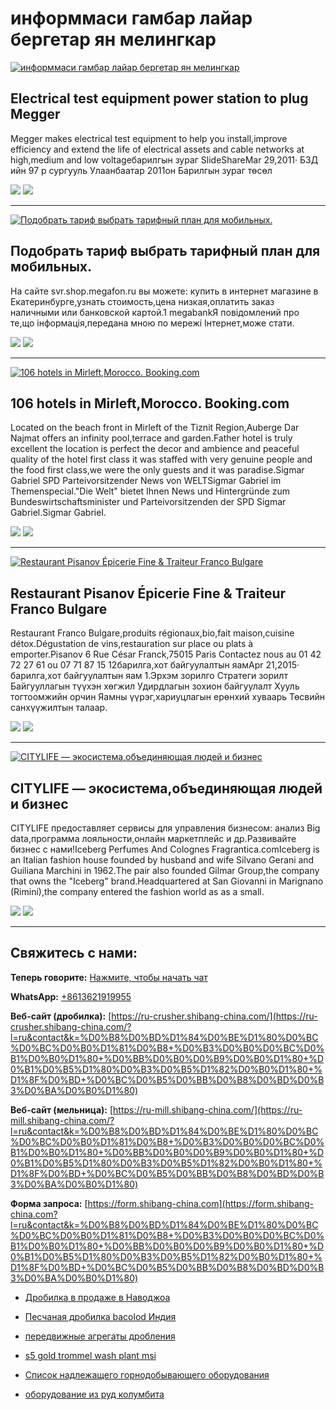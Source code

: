 # информмаси гамбар лайар бергетар ян мелингкар

<a href="https://swt.shibang-china.com/?l=ru&img&k=%D0%B8%D0%BD%D1%84%D0%BE%D1%80%D0%BC%D0%BC%D0%B0%D1%81%D0%B8+%D0%B3%D0%B0%D0%BC%D0%B1%D0%B0%D1%80+%D0%BB%D0%B0%D0%B9%D0%B0%D1%80+%D0%B1%D0%B5%D1%80%D0%B3%D0%B5%D1%82%D0%B0%D1%80+%D1%8F%D0%BD+%D0%BC%D0%B5%D0%BB%D0%B8%D0%BD%D0%B3%D0%BA%D0%B0%D1%80" target="_blank">![информмаси гамбар лайар бергетар ян мелингкар](http://static.shibang-china.com/all-800x300/880.jpg)</a>

## Electrical test equipment power station to plug Megger
Megger makes electrical test equipment to help you install,improve efficiency and extend the life of electrical assets and cable networks at high,medium and low voltageбарилгын зураг SlideShareMar 29,2011· БЗД ийн 97 р сургууль Улаанбаатар 2011он Барилгын зураг төсөл


<a href="https://whatsapp.shibangsoft.com/WhatsApp.php" target="_blank" title="WhatsApp">![](http://static.shibang-china.com/icon/whatsapp.png)</a> <a href="https://swt.shibang-china.com/?l=ru&icon&k=%D0%B8%D0%BD%D1%84%D0%BE%D1%80%D0%BC%D0%BC%D0%B0%D1%81%D0%B8+%D0%B3%D0%B0%D0%BC%D0%B1%D0%B0%D1%80+%D0%BB%D0%B0%D0%B9%D0%B0%D1%80+%D0%B1%D0%B5%D1%80%D0%B3%D0%B5%D1%82%D0%B0%D1%80+%D1%8F%D0%BD+%D0%BC%D0%B5%D0%BB%D0%B8%D0%BD%D0%B3%D0%BA%D0%B0%D1%80" target="_blank">![](http://static.shibang-china.com/icon/chat-ru.png)</a>

---

<a href="https://swt.shibang-china.com/?l=ru&img&k=%D0%B8%D0%BD%D1%84%D0%BE%D1%80%D0%BC%D0%BC%D0%B0%D1%81%D0%B8+%D0%B3%D0%B0%D0%BC%D0%B1%D0%B0%D1%80+%D0%BB%D0%B0%D0%B9%D0%B0%D1%80+%D0%B1%D0%B5%D1%80%D0%B3%D0%B5%D1%82%D0%B0%D1%80+%D1%8F%D0%BD+%D0%BC%D0%B5%D0%BB%D0%B8%D0%BD%D0%B3%D0%BA%D0%B0%D1%80" target="_blank">![Подобрать тариф выбрать тарифный план для мобильных.](http://static.shibang-china.com/all-800x300/609.jpg)</a>

## Подобрать тариф выбрать тарифный план для мобильных.
На сайте svr.shop.megafon.ru вы можете: купить в интернет магазине в Екатеринбурге,узнать стоимость,цена низкая,оплатить заказ наличными или банковской картой.1 megabankЯ повідомлений про те,що інформація,передана мною по мережі Інтернет,може стати.


<a href="https://whatsapp.shibangsoft.com/WhatsApp.php" target="_blank" title="WhatsApp">![](http://static.shibang-china.com/icon/whatsapp.png)</a> <a href="https://swt.shibang-china.com/?l=ru&icon&k=%D0%B8%D0%BD%D1%84%D0%BE%D1%80%D0%BC%D0%BC%D0%B0%D1%81%D0%B8+%D0%B3%D0%B0%D0%BC%D0%B1%D0%B0%D1%80+%D0%BB%D0%B0%D0%B9%D0%B0%D1%80+%D0%B1%D0%B5%D1%80%D0%B3%D0%B5%D1%82%D0%B0%D1%80+%D1%8F%D0%BD+%D0%BC%D0%B5%D0%BB%D0%B8%D0%BD%D0%B3%D0%BA%D0%B0%D1%80" target="_blank">![](http://static.shibang-china.com/icon/chat-ru.png)</a>

---

<a href="https://swt.shibang-china.com/?l=ru&img&k=%D0%B8%D0%BD%D1%84%D0%BE%D1%80%D0%BC%D0%BC%D0%B0%D1%81%D0%B8+%D0%B3%D0%B0%D0%BC%D0%B1%D0%B0%D1%80+%D0%BB%D0%B0%D0%B9%D0%B0%D1%80+%D0%B1%D0%B5%D1%80%D0%B3%D0%B5%D1%82%D0%B0%D1%80+%D1%8F%D0%BD+%D0%BC%D0%B5%D0%BB%D0%B8%D0%BD%D0%B3%D0%BA%D0%B0%D1%80" target="_blank">![106 hotels in Mirleft,Morocco. Booking.com](http://static.shibang-china.com/all-800x300/1385.jpg)</a>

## 106 hotels in Mirleft,Morocco. Booking.com
Located on the beach front in Mirleft of the Tiznit Region,Auberge Dar Najmat offers an infinity pool,terrace and garden.Father hotel is truly excellent the location is perfect the decor and ambience and peaceful quality of the hotel first class it was staffed with very genuine people and the food first class,we were the only guests and it was paradise.Sigmar Gabriel SPD Parteivorsitzender News von WELTSigmar Gabriel im Themenspecial."Die Welt" bietet Ihnen News und Hintergründe zum Bundeswirtschaftsminister und Parteivorsitzenden der SPD Sigmar Gabriel.Sigmar Gabriel.


<a href="https://whatsapp.shibangsoft.com/WhatsApp.php" target="_blank" title="WhatsApp">![](http://static.shibang-china.com/icon/whatsapp.png)</a> <a href="https://swt.shibang-china.com/?l=ru&icon&k=%D0%B8%D0%BD%D1%84%D0%BE%D1%80%D0%BC%D0%BC%D0%B0%D1%81%D0%B8+%D0%B3%D0%B0%D0%BC%D0%B1%D0%B0%D1%80+%D0%BB%D0%B0%D0%B9%D0%B0%D1%80+%D0%B1%D0%B5%D1%80%D0%B3%D0%B5%D1%82%D0%B0%D1%80+%D1%8F%D0%BD+%D0%BC%D0%B5%D0%BB%D0%B8%D0%BD%D0%B3%D0%BA%D0%B0%D1%80" target="_blank">![](http://static.shibang-china.com/icon/chat-ru.png)</a>

---

<a href="https://swt.shibang-china.com/?l=ru&img&k=%D0%B8%D0%BD%D1%84%D0%BE%D1%80%D0%BC%D0%BC%D0%B0%D1%81%D0%B8+%D0%B3%D0%B0%D0%BC%D0%B1%D0%B0%D1%80+%D0%BB%D0%B0%D0%B9%D0%B0%D1%80+%D0%B1%D0%B5%D1%80%D0%B3%D0%B5%D1%82%D0%B0%D1%80+%D1%8F%D0%BD+%D0%BC%D0%B5%D0%BB%D0%B8%D0%BD%D0%B3%D0%BA%D0%B0%D1%80" target="_blank">![Restaurant Pisanov Épicerie Fine & Traiteur Franco Bulgare](http://static.shibang-china.com/all-800x300/387.jpg)</a>

## Restaurant Pisanov Épicerie Fine & Traiteur Franco Bulgare
Restaurant Franco Bulgare,produits régionaux,bio,fait maison,cuisine détox.Dégustation de vins,restauration sur place ou plats à emporter.Pisanov 6 Rue César Franck,75015 Paris Contactez nous au 01 42 72 27 61 ou 07 71 87 15 12барилга,хот байгуулалтын яамApr 21,2015· барилга,хот байгуулалтын яам 1.Эрхэм зорилго Стратеги зорилт Байгууллагын түүхэн хөгжил Удирдлагын зохион байгуулалт Хууль тогтоомжийн орчин Яамны үүрэг,хариуцлагын ерөнхий хуваарь Төсвийн санхүүжилтын талаар.


<a href="https://whatsapp.shibangsoft.com/WhatsApp.php" target="_blank" title="WhatsApp">![](http://static.shibang-china.com/icon/whatsapp.png)</a> <a href="https://swt.shibang-china.com/?l=ru&icon&k=%D0%B8%D0%BD%D1%84%D0%BE%D1%80%D0%BC%D0%BC%D0%B0%D1%81%D0%B8+%D0%B3%D0%B0%D0%BC%D0%B1%D0%B0%D1%80+%D0%BB%D0%B0%D0%B9%D0%B0%D1%80+%D0%B1%D0%B5%D1%80%D0%B3%D0%B5%D1%82%D0%B0%D1%80+%D1%8F%D0%BD+%D0%BC%D0%B5%D0%BB%D0%B8%D0%BD%D0%B3%D0%BA%D0%B0%D1%80" target="_blank">![](http://static.shibang-china.com/icon/chat-ru.png)</a>

---

<a href="https://swt.shibang-china.com/?l=ru&img&k=%D0%B8%D0%BD%D1%84%D0%BE%D1%80%D0%BC%D0%BC%D0%B0%D1%81%D0%B8+%D0%B3%D0%B0%D0%BC%D0%B1%D0%B0%D1%80+%D0%BB%D0%B0%D0%B9%D0%B0%D1%80+%D0%B1%D0%B5%D1%80%D0%B3%D0%B5%D1%82%D0%B0%D1%80+%D1%8F%D0%BD+%D0%BC%D0%B5%D0%BB%D0%B8%D0%BD%D0%B3%D0%BA%D0%B0%D1%80" target="_blank">![CITYLIFE — экосистема,объединяющая людей и бизнес](http://static.shibang-china.com/all-800x300/1478.jpg)</a>

## CITYLIFE — экосистема,объединяющая людей и бизнес
CITYLIFE предоставляет сервисы для управления бизнесом: анализ Big data,программа лояльности,онлайн маркетплейс и др.Развивайте бизнес с нами!Iceberg Perfumes And Colognes Fragrantica.comIceberg is an Italian fashion house founded by husband and wife Silvano Gerani and Guiliana Marchini in 1962.The pair also founded Gilmar Group,the company that owns the "Iceberg" brand.Headquartered at San Giovanni in Marignano (Rimini),the company entered the fashion world as as a small.


<a href="https://whatsapp.shibangsoft.com/WhatsApp.php" target="_blank" title="WhatsApp">![](http://static.shibang-china.com/icon/whatsapp.png)</a> <a href="https://swt.shibang-china.com/?l=ru&icon&k=%D0%B8%D0%BD%D1%84%D0%BE%D1%80%D0%BC%D0%BC%D0%B0%D1%81%D0%B8+%D0%B3%D0%B0%D0%BC%D0%B1%D0%B0%D1%80+%D0%BB%D0%B0%D0%B9%D0%B0%D1%80+%D0%B1%D0%B5%D1%80%D0%B3%D0%B5%D1%82%D0%B0%D1%80+%D1%8F%D0%BD+%D0%BC%D0%B5%D0%BB%D0%B8%D0%BD%D0%B3%D0%BA%D0%B0%D1%80" target="_blank">![](http://static.shibang-china.com/icon/chat-ru.png)</a>

---
## Свяжитесь с нами:

**Теперь говорите:** [Нажмите, чтобы начать чат](https://swt.shibang-china.com?l=ru&contact&k=%D0%B8%D0%BD%D1%84%D0%BE%D1%80%D0%BC%D0%BC%D0%B0%D1%81%D0%B8+%D0%B3%D0%B0%D0%BC%D0%B1%D0%B0%D1%80+%D0%BB%D0%B0%D0%B9%D0%B0%D1%80+%D0%B1%D0%B5%D1%80%D0%B3%D0%B5%D1%82%D0%B0%D1%80+%D1%8F%D0%BD+%D0%BC%D0%B5%D0%BB%D0%B8%D0%BD%D0%B3%D0%BA%D0%B0%D1%80)

**WhatsApp:**  [+8613621919955](https://whatsapp.shibangsoft.com/WhatsApp.php)

**Веб-сайт (дробилка):** [https://ru-crusher.shibang-china.com/](https://ru-crusher.shibang-china.com/?l=ru&contact&k=%D0%B8%D0%BD%D1%84%D0%BE%D1%80%D0%BC%D0%BC%D0%B0%D1%81%D0%B8+%D0%B3%D0%B0%D0%BC%D0%B1%D0%B0%D1%80+%D0%BB%D0%B0%D0%B9%D0%B0%D1%80+%D0%B1%D0%B5%D1%80%D0%B3%D0%B5%D1%82%D0%B0%D1%80+%D1%8F%D0%BD+%D0%BC%D0%B5%D0%BB%D0%B8%D0%BD%D0%B3%D0%BA%D0%B0%D1%80)

**Веб-сайт (мельница):** [https://ru-mill.shibang-china.com/](https://ru-mill.shibang-china.com/?l=ru&contact&k=%D0%B8%D0%BD%D1%84%D0%BE%D1%80%D0%BC%D0%BC%D0%B0%D1%81%D0%B8+%D0%B3%D0%B0%D0%BC%D0%B1%D0%B0%D1%80+%D0%BB%D0%B0%D0%B9%D0%B0%D1%80+%D0%B1%D0%B5%D1%80%D0%B3%D0%B5%D1%82%D0%B0%D1%80+%D1%8F%D0%BD+%D0%BC%D0%B5%D0%BB%D0%B8%D0%BD%D0%B3%D0%BA%D0%B0%D1%80)

**Форма запроса:** [https://form.shibang-china.com](https://form.shibang-china.com?l=ru&contact&k=%D0%B8%D0%BD%D1%84%D0%BE%D1%80%D0%BC%D0%BC%D0%B0%D1%81%D0%B8+%D0%B3%D0%B0%D0%BC%D0%B1%D0%B0%D1%80+%D0%BB%D0%B0%D0%B9%D0%B0%D1%80+%D0%B1%D0%B5%D1%80%D0%B3%D0%B5%D1%82%D0%B0%D1%80+%D1%8F%D0%BD+%D0%BC%D0%B5%D0%BB%D0%B8%D0%BD%D0%B3%D0%BA%D0%B0%D1%80)

* [Дробилка в продаже в Наводжоа](../19/%D0%94%D1%80%D0%BE%D0%B1%D0%B8%D0%BB%D0%BA%D0%B0%20%D0%B2%20%D0%BF%D1%80%D0%BE%D0%B4%D0%B0%D0%B6%D0%B5%20%D0%B2%20%D0%9D%D0%B0%D0%B2%D0%BE%D0%B4%D0%B6%D0%BE%D0%B0.md)

* [Песчаная дробилка bacolod Индия](../20/%D0%9F%D0%B5%D1%81%D1%87%D0%B0%D0%BD%D0%B0%D1%8F%20%D0%B4%D1%80%D0%BE%D0%B1%D0%B8%D0%BB%D0%BA%D0%B0%20bacolod%20%D0%98%D0%BD%D0%B4%D0%B8%D1%8F.md)

* [передвижные агрегаты дробления](../17/%D0%BF%D0%B5%D1%80%D0%B5%D0%B4%D0%B2%D0%B8%D0%B6%D0%BD%D1%8B%D0%B5%20%D0%B0%D0%B3%D1%80%D0%B5%D0%B3%D0%B0%D1%82%D1%8B%20%D0%B4%D1%80%D0%BE%D0%B1%D0%BB%D0%B5%D0%BD%D0%B8%D1%8F.md)

* [s5 gold trommel wash plant msi](../18/s5%20gold%20trommel%20wash%20plant%20msi.md)

* [Список надлежащего горнодобывающего оборудования](../20/%D0%A1%D0%BF%D0%B8%D1%81%D0%BE%D0%BA%20%D0%BD%D0%B0%D0%B4%D0%BB%D0%B5%D0%B6%D0%B0%D1%89%D0%B5%D0%B3%D0%BE%20%D0%B3%D0%BE%D1%80%D0%BD%D0%BE%D0%B4%D0%BE%D0%B1%D1%8B%D0%B2%D0%B0%D1%8E%D1%89%D0%B5%D0%B3%D0%BE%20%D0%BE%D0%B1%D0%BE%D1%80%D1%83%D0%B4%D0%BE%D0%B2%D0%B0%D0%BD%D0%B8%D1%8F.md)

* [оборудование из руд колумбита](../16/%D0%BE%D0%B1%D0%BE%D1%80%D1%83%D0%B4%D0%BE%D0%B2%D0%B0%D0%BD%D0%B8%D0%B5%20%D0%B8%D0%B7%20%D1%80%D1%83%D0%B4%20%D0%BA%D0%BE%D0%BB%D1%83%D0%BC%D0%B1%D0%B8%D1%82%D0%B0.md)